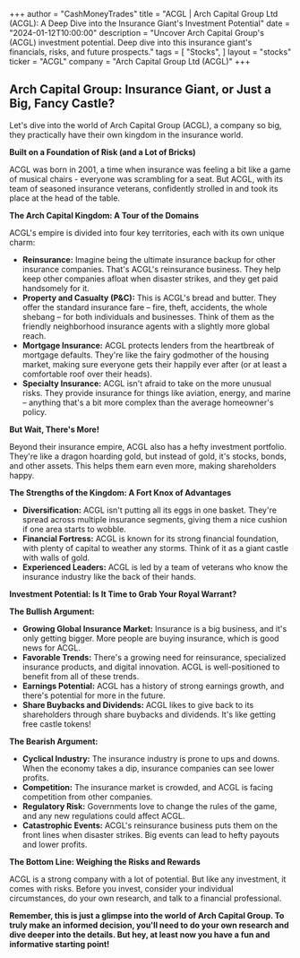 +++
author = "CashMoneyTrades"
title = "ACGL |  Arch Capital Group Ltd (ACGL): A Deep Dive into the Insurance Giant's Investment Potential"
date = "2024-01-12T10:00:00"
description = "Uncover Arch Capital Group's (ACGL) investment potential. Deep dive into this insurance giant's financials, risks, and future prospects."
tags = [
"Stocks",
]
layout = "stocks"
ticker = "ACGL"
company = "Arch Capital Group Ltd (ACGL)"
+++
        


## Arch Capital Group: Insurance Giant, or Just a Big, Fancy Castle? 

Let's dive into the world of Arch Capital Group (ACGL), a company so big, they practically have their own kingdom in the insurance world. 

**Built on a Foundation of Risk (and a Lot of Bricks)**

ACGL was born in 2001, a time when insurance was feeling a bit like a game of musical chairs - everyone was scrambling for a seat.  But ACGL, with its team of seasoned insurance veterans, confidently strolled in and took its place at the head of the table. 

**The Arch Capital Kingdom: A Tour of the Domains**

ACGL's empire is divided into four key territories, each with its own unique charm:

* **Reinsurance:**  Imagine being the ultimate insurance backup for other insurance companies. That's ACGL's reinsurance business.  They help keep other companies afloat when disaster strikes, and they get paid handsomely for it. 
* **Property and Casualty (P&C):**  This is ACGL's bread and butter. They offer the standard insurance fare – fire, theft, accidents, the whole shebang – for both individuals and businesses.  Think of them as the friendly neighborhood insurance agents with a slightly more global reach.
* **Mortgage Insurance:**  ACGL protects lenders from the heartbreak of mortgage defaults.  They're like the fairy godmother of the housing market, making sure everyone gets their happily ever after (or at least a comfortable roof over their heads).
* **Specialty Insurance:**  ACGL isn't afraid to take on the more unusual risks.  They provide insurance for things like aviation, energy, and marine – anything that's a bit more complex than the average homeowner's policy. 

**But Wait, There's More!**

Beyond their insurance empire, ACGL also has a hefty investment portfolio.  They're like a dragon hoarding gold, but instead of gold, it's stocks, bonds, and other assets.  This helps them earn even more, making shareholders happy.  

**The Strengths of the Kingdom: A Fort Knox of Advantages**

* **Diversification:**  ACGL isn't putting all its eggs in one basket.  They're spread across multiple insurance segments, giving them a nice cushion if one area starts to wobble.
* **Financial Fortress:** ACGL is known for its strong financial foundation, with plenty of capital to weather any storms.  Think of it as a giant castle with walls of gold.
* **Experienced Leaders:**  ACGL is led by a team of veterans who know the insurance industry like the back of their hands. 

**Investment Potential: Is It Time to Grab Your Royal Warrant?**

**The Bullish Argument:**

* **Growing Global Insurance Market:**  Insurance is a big business, and it's only getting bigger.  More people are buying insurance, which is good news for ACGL.
* **Favorable Trends:**  There's a growing need for reinsurance, specialized insurance products, and digital innovation.  ACGL is well-positioned to benefit from all of these trends.
* **Earnings Potential:**  ACGL has a history of strong earnings growth, and there's potential for more in the future.
* **Share Buybacks and Dividends:**  ACGL likes to give back to its shareholders through share buybacks and dividends.  It's like getting free castle tokens!

**The Bearish Argument:**

* **Cyclical Industry:**  The insurance industry is prone to ups and downs.  When the economy takes a dip, insurance companies can see lower profits.
* **Competition:**  The insurance market is crowded, and ACGL is facing competition from other companies.
* **Regulatory Risk:**  Governments love to change the rules of the game, and any new regulations could affect ACGL.
* **Catastrophic Events:**  ACGL's reinsurance business puts them on the front lines when disaster strikes.  Big events can lead to hefty payouts and lower profits.

**The Bottom Line: Weighing the Risks and Rewards**

ACGL is a strong company with a lot of potential.  But like any investment, it comes with risks.  Before you invest, consider your individual circumstances, do your own research, and talk to a financial professional. 

**Remember, this is just a glimpse into the world of Arch Capital Group.  To truly make an informed decision, you'll need to do your own research and dive deeper into the details.  But hey, at least now you have a fun and informative starting point!** 

        